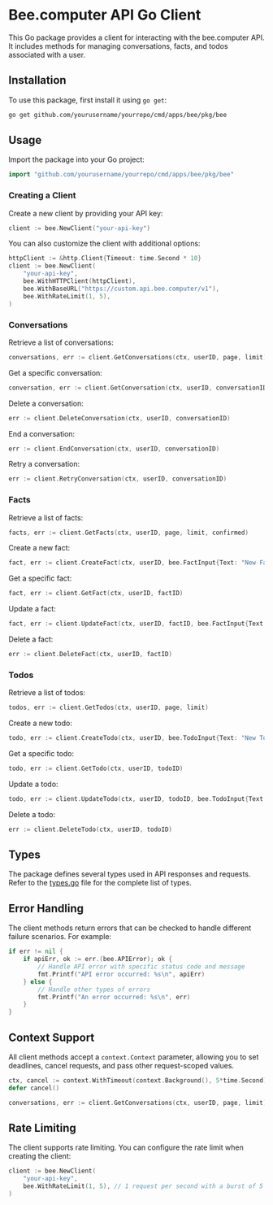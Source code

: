# Bee.computer API Go Client

This Go package provides a client for interacting with the bee.computer API. It includes methods for managing
conversations, facts, and todos associated with a user.

## Installation

To use this package, first install it using `go get`:

```sh
go get github.com/yourusername/yourrepo/cmd/apps/bee/pkg/bee
```

## Usage

Import the package into your Go project:

```go
import "github.com/yourusername/yourrepo/cmd/apps/bee/pkg/bee"
```

### Creating a Client

Create a new client by providing your API key:

```go
client := bee.NewClient("your-api-key")
```

You can also customize the client with additional options:

```go
httpClient := &http.Client{Timeout: time.Second * 10}
client := bee.NewClient(
    "your-api-key",
    bee.WithHTTPClient(httpClient),
    bee.WithBaseURL("https://custom.api.bee.computer/v1"),
    bee.WithRateLimit(1, 5),
)
```

### Conversations

Retrieve a list of conversations:

```go
conversations, err := client.GetConversations(ctx, userID, page, limit)
```

Get a specific conversation:

```go
conversation, err := client.GetConversation(ctx, userID, conversationID)
```

Delete a conversation:

```go
err := client.DeleteConversation(ctx, userID, conversationID)
```

End a conversation:

```go
err := client.EndConversation(ctx, userID, conversationID)
```

Retry a conversation:

```go
err := client.RetryConversation(ctx, userID, conversationID)
```

### Facts

Retrieve a list of facts:

```go
facts, err := client.GetFacts(ctx, userID, page, limit, confirmed)
```

Create a new fact:

```go
fact, err := client.CreateFact(ctx, userID, bee.FactInput{Text: "New Fact", Confirmed: true})
```

Get a specific fact:

```go
fact, err := client.GetFact(ctx, userID, factID)
```

Update a fact:

```go
fact, err := client.UpdateFact(ctx, userID, factID, bee.FactInput{Text: "Updated Fact", Confirmed: false})
```

Delete a fact:

```go
err := client.DeleteFact(ctx, userID, factID)
```

### Todos

Retrieve a list of todos:

```go
todos, err := client.GetTodos(ctx, userID, page, limit)
```

Create a new todo:

```go
todo, err := client.CreateTodo(ctx, userID, bee.TodoInput{Text: "New Todo", Completed: false})
```

Get a specific todo:

```go
todo, err := client.GetTodo(ctx, userID, todoID)
```

Update a todo:

```go
todo, err := client.UpdateTodo(ctx, userID, todoID, bee.TodoInput{Text: "Updated Todo", Completed: true})
```

Delete a todo:

```go
err := client.DeleteTodo(ctx, userID, todoID)
```

## Types

The package defines several types used in API responses and requests. Refer to the [types.go](https://github.com/yourusername/yourrepo/cmd/apps/bee/pkg/bee/types.go) file for the complete list of types.

## Error Handling

The client methods return errors that can be checked to handle different failure scenarios. For example:

```go
if err != nil {
    if apiErr, ok := err.(bee.APIError); ok {
        // Handle API error with specific status code and message
        fmt.Printf("API error occurred: %s\n", apiErr)
    } else {
        // Handle other types of errors
        fmt.Printf("An error occurred: %s\n", err)
    }
}
```

## Context Support

All client methods accept a `context.Context` parameter, allowing you to set deadlines, cancel requests, and pass other request-scoped values.

```go
ctx, cancel := context.WithTimeout(context.Background(), 5*time.Second)
defer cancel()

conversations, err := client.GetConversations(ctx, userID, page, limit)
```

## Rate Limiting

The client supports rate limiting. You can configure the rate limit when creating the client:

```go
client := bee.NewClient(
    "your-api-key",
    bee.WithRateLimit(1, 5), // 1 request per second with a burst of 5
)
```


